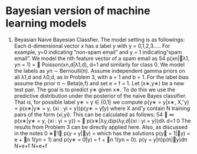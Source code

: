 # Bayesian version of machine learning models 

1. Beyasian Naive Bayesian Classfier.
   The model setting is as followings:
   Each d-dimensional vector x has a label y with y = 0,1,2,3.....
   For example, y=0 indicating “non-spam email” and y = 1 indicating“spam email”. We model the nth feature vector of a spam      email as
  54
p(xn|⃗λ1, yn = 1) = 􏰅 Poisson(xn,d|λ1,d), d=1
and similarly for class 0. We model the labels as yn ∼ Bernoulli(π). Assume independent gamma priors on all λ1,d and λ0,d, as in Problem 3, with a = 1 and b = 1. For the label bias assume the prior π ∼ Beta(e,f) and set e = f = 1.
Let (x∗,y∗) be a new test pair. The goal is to predict y∗ given x∗. To do this we use the predictive distribution under the posterior of the naive Bayes classifier. That is, for possible label y∗ = y ∈ {0,1} we compute
p(y∗ = y|x∗, X, ⃗y) ∝ p(x∗|y∗ = y, {xi : yi = y})p(y∗ = y|⃗y)
where X and ⃗y contain N training pairs of the form (xi,yi). This can be calculated as follows:
54 􏰆 ∞
p(x∗|y∗ = y, {xi : yi = y}) = 􏰅 p(x∗|λy,d)p(λy,d|{xi : yi = y})dλ
d=1 0
The results from Problem 3 can be directly applied here. Also, as discussed in the notes
0
∗􏰆1∗
p(y = y|⃗y) =
which has the solutions p(y∗ = 1|⃗y) = e + 􏰄n 1(yn = 1) and p(y∗ = 0|⃗y) = f + 􏰄n 1(yn = 0).
p(y = y|π)p(π|⃗y)dπ
  N+e+f N+e+f
